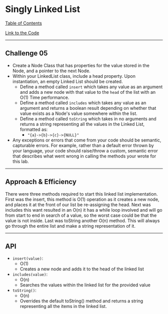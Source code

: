 # Singly Linked List
[Table of Contents](../../../README.md)

[Link to the Code](./linked-list.js)

---

## Challenge 05

- Create a Node Class that has properties for the value stored in the Node, and a pointer to the next Node.
- Within your LinkedList class, include a head property. Upon instantiation, an empty Linked List should be created.
    - Define a method called `insert` which takes any value as an argument and adds a new node with that value to the `head` of the list with an O(1) Time performance.
    - Define a method called `includes` which takes any value as an argument and returns a boolean result depending on whether that value exists as a Node's value somewhere within the list.
    - Define a method called `toString` which takes in no arguments and returns a string representing all the values in the Linked List, formatted as:
        - `"{a}->{b}->{c}->{NULL}"`
- Any exceptions or errors that come from your code should be semantic, capturable errors. For example, rather than a default error thrown by your language, your code should raise/throw a custom, semantic error that describes what went wrong in calling the methods your wrote for this lab.

---

## Approach & Efficiency
There were three methods required to start this linked list implementation. First was the insert, this method is O(1) operation as it creates a new node, and places it at the front of our list be re-assigning the head. Next was includes this want resulted in an O(n) it has a while loop involved and will go from start to end in search of a value, so the worst case could be that the value is not inside. Last was toString another O(n) method. This will always go through the entire list and make a string representation of it.

---

## API
- `insert(value)`:
    - O(1)
    - Creates a new node and adds it to the head of the linked list
- `includes(value)`:
    - O(n)
    - Searches the values within the linked list for the provided value
- `toString()`:
    - O(n)
    - Overrides the default toString() method and returns a string representing all the items in the linked list.

